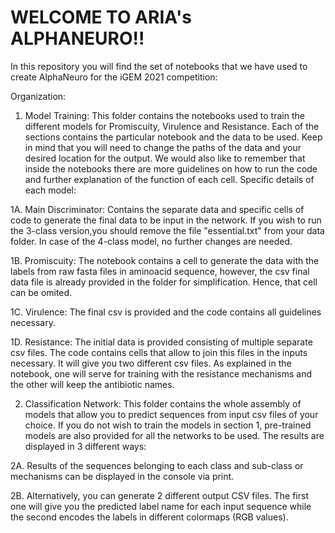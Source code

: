 # WELCOME TO ARIA's ALPHANEURO!!
In this repository you will find the set of notebooks that we have used to create AlphaNeuro for the iGEM 2021 competition:

Organization:

  1. Model Training: This folder contains the notebooks used to train the different models for Promiscuity, Virulence and Resistance. Each of the sections contains the particular 
  notebook and the data to be used. Keep in mind that you will need to change the paths of the data and your desired location for the output.
  We would also like to remember that inside the notebooks there are more guidelines on how to run the code and further explanation of the function of each cell.
  Specific details of each model:
    
  1A. Main Discriminator: Contains the separate data and specific cells of code to generate the final data to be input in the network. If you wish to run the 3-class version,you
  should remove the file "essential.txt" from your data folder. In case of the 4-class model, no further changes are needed.

  1B. Promiscuity: The notebook contains a cell to generate the data with the labels from raw fasta files in aminoacid sequence, however, the csv final data file is already
  provided in the folder for simplification. Hence, that cell can be omited.

  1C. Virulence: The final csv is provided and the code contains all guidelines necessary.

  1D. Resistance: The initial data is provided consisting of multiple separate csv files. The code contains cells that allow to join this files in the inputs necessary. It will 
  give you two different csv files. As explained in the notebook, one will serve for training with the resistance mechanisms and the other will keep the antibiotic names.
  
  2. Classification Network: This folder contains the whole assembly of models that allow you to predict sequences from input csv files of your choice. If you do not wish to train
  the models in section 1, pre-trained models are also provided for all the networks to be used.
  The results are displayed in 3 different ways:
  
  2A. Results of the sequences belonging to each class and sub-class or mechanisms can be displayed in the console via print.
  
  2B. Alternatively, you can generate 2 different output CSV files. The first one will give you the predicted label name for each input sequence while the second encodes the
    labels in different colormaps (RGB values).
